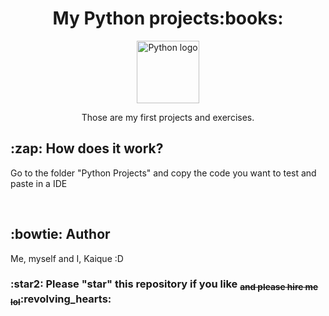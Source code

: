 <h1 align="center">My Python projects:books:</h1>

<p align="center">
    <img src="https://upload.wikimedia.org/wikipedia/commons/thumb/0/0a/Python.svg/2048px-Python.svg.png" alt="Python logo" style="height: 100px; width:100px;"/>
</p>
 
<p align="center">Those are my first projects and exercises.</p>
<h2>:zap: How does it work?</h2>
<p>Go to the folder "Python Projects" and copy the code you want to test and paste in a IDE</p>
<br>
<h2>:bowtie: Author</h2>
<p>Me, myself and I, Kaique :D</p>
<h3>:star2: Please "star" this repository if you like <sub><del>and please hire me lol</del></sub>:revolving_hearts:</h3>

